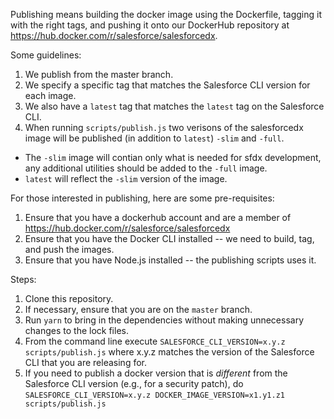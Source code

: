 Publishing means building the docker image using the Dockerfile, tagging it with
the right tags, and pushing it onto our DockerHub repository at
https://hub.docker.com/r/salesforce/salesforcedx.

Some guidelines:

1. We publish from the master branch.
1. We specify a specific tag that matches the Salesforce CLI version for each
   image.
1. We also have a `latest` tag that matches the `latest` tag on the Salesforce
   CLI.
1. When running `scripts/publish.js` two verisons of the salesforcedx image will be published (in addition to `latest`) `-slim` and `-full`.

- The `-slim` image will contian only what is needed for sfdx development, any additional utilities should be added to the `-full` image.
- `latest` will reflect the `-slim` version of the image.

For those interested in publishing, here are some pre-requisites:

1. Ensure that you have a dockerhub account and are a member of
   https://hub.docker.com/r/salesforce/salesforcedx
1. Ensure that you have the Docker CLI installed -- we need to build, tag, and
   push the images.
1. Ensure that you have Node.js installed -- the publishing scripts uses it.

Steps:

1. Clone this repository.
1. If necessary, ensure that you are on the `master` branch.
1. Run `yarn` to bring in the dependencies without making unnecessary changes to
   the lock files.
1. From the command line execute `SALESFORCE_CLI_VERSION=x.y.z scripts/publish.js` where x.y.z matches the version of the Salesforce CLI
   that you are releasing for.
1. If you need to publish a docker version that is _different_ from the
   Salesforce CLI version (e.g., for a security patch), do
   `SALESFORCE_CLI_VERSION=x.y.z DOCKER_IMAGE_VERSION=x1.y1.z1 scripts/publish.js`
